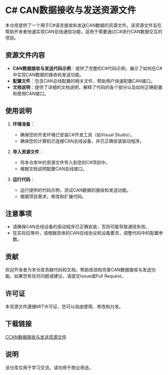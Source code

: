 # C# CAN数据接收与发送资源文件

本仓库提供了一个用于C#语言接收和发送CAN数据的资源文件。该资源文件旨在帮助开发者快速实现CAN总线通信功能，适用于需要通过C#进行CAN数据交互的项目。

## 资源文件内容

- **CAN数据接收与发送代码示例**：提供了完整的C#代码示例，展示了如何在C#中实现CAN数据的接收和发送功能。
- **配置文件**：包含CAN总线配置的相关文件，帮助用户快速配置CAN接口。
- **文档说明**：提供了详细的文档说明，解释了代码的各个部分以及如何正确配置和使用CAN接口。

## 使用说明

1. **环境准备**：
   - 确保您的开发环境已安装C#开发工具（如Visual Studio）。
   - 确保您的计算机已连接CAN总线设备，并已正确安装驱动程序。

2. **导入资源文件**：
   - 将本仓库中的资源文件导入到您的C#项目中。
   - 根据文档说明配置CAN总线接口。

3. **运行代码**：
   - 运行提供的代码示例，测试CAN数据的接收和发送功能。
   - 根据项目需求，修改和扩展代码。

## 注意事项

- 请确保CAN总线设备的驱动程序已正确安装，否则可能导致通信失败。
- 在实际应用中，请根据具体的CAN总线协议和设备要求，调整代码中的配置参数。

## 贡献

欢迎开发者为本仓库贡献代码和文档，帮助改进和完善CAN数据接收与发送功能。如果您有任何问题或建议，请提交Issue或Pull Request。

## 许可证

本资源文件遵循MIT许可证，您可以自由使用、修改和分发。

## 下载链接
[CCAN数据接收与发送资源文件](https://pan.quark.cn/s/096c34193018)

## 说明

该仓库仅用于学习交流，请勿用于商业用途。
